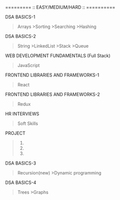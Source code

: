 ========= :: EASY/MEDIUM/HARD :: ==========

DSA BASICS-1
>Arrays    >Sorting    >Searching    >Hashing

DSA BASICS-2
>String    >LinkedList   >Stack   >Queue

WEB DEVELOPMENT FUNDAMENTALS (Full Stack)
>JavaScript 

FRONTEND LIBRARIES AND FRAMEWORKS-1
>React

FRONTEND LIBRARIES AND FRAMEWORKS-2
>Redux

HR INTERVIEWS
>Soft Skills

PROJECT
>1)
>2)
>3)

DSA BASICS-3
>Recursion(new)    >Dynamic programming

DSA BASICS-4
>Trees    >Graphs

